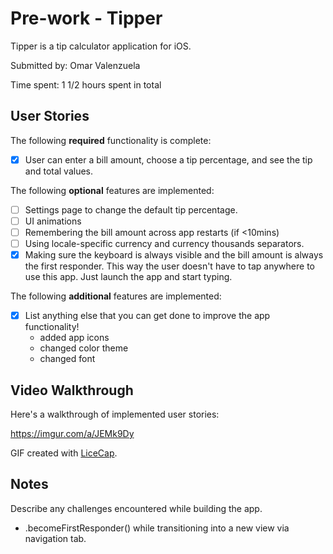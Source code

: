 # Pre-work - Tipper

Tipper is a tip calculator application for iOS.

Submitted by: Omar Valenzuela

Time spent: 1 1/2 hours spent in total

## User Stories

The following **required** functionality is complete:

* [x] User can enter a bill amount, choose a tip percentage, and see the tip and total values.

The following **optional** features are implemented:
* [ ] Settings page to change the default tip percentage.
* [ ] UI animations
* [ ] Remembering the bill amount across app restarts (if <10mins)
* [ ] Using locale-specific currency and currency thousands separators.
* [x] Making sure the keyboard is always visible and the bill amount is always the first responder. This way the user doesn't have to tap anywhere to use this app. Just launch the app and start typing.

The following **additional** features are implemented:

- [x] List anything else that you can get done to improve the app functionality!
    - added app icons
    - changed color theme
    - changed font

## Video Walkthrough 

Here's a walkthrough of implemented user stories:

https://imgur.com/a/JEMk9Dy

GIF created with [LiceCap](http://www.cockos.com/licecap/).

## Notes

Describe any challenges encountered while building the app.
- .becomeFirstResponder() while transitioning into a new view via navigation tab. 
